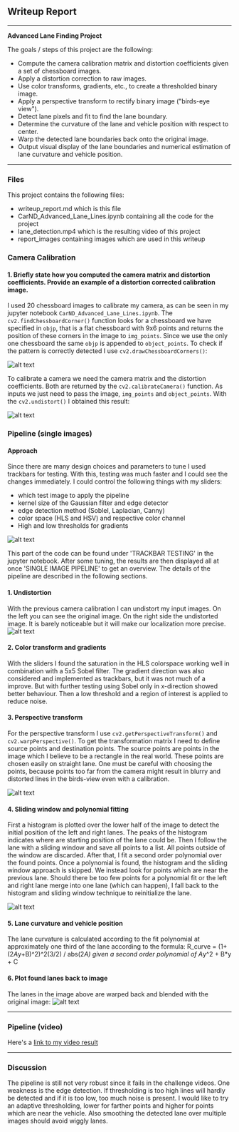 ## Writeup Report

---

**Advanced Lane Finding Project**

The goals / steps of this project are the following:

* Compute the camera calibration matrix and distortion coefficients given a set of chessboard images.
* Apply a distortion correction to raw images.
* Use color transforms, gradients, etc., to create a thresholded binary image.
* Apply a perspective transform to rectify binary image ("birds-eye view").
* Detect lane pixels and fit to find the lane boundary.
* Determine the curvature of the lane and vehicle position with respect to center.
* Warp the detected lane boundaries back onto the original image.
* Output visual display of the lane boundaries and numerical estimation of lane curvature and vehicle position.

[//]: # (Image References)

[image1]: ./report_images/undistorted.png "Undistorted"
[image7]: ./report_images/drawChessboard.png "drawChessboard"
[image8]: ./report_images/undistorted_straight.png "Undistort_test"
[image9]: ./report_images/trackbars.png "trackbars"
[image11]: ./report_images/binary_and_perspective.png "pipe"
[image12]: ./report_images/fit.png "fit"
[image13]: ./report_images/unwarp.png "unwarp"
[image2]: ./test_images/test1.jpg "Road Transformed"
[image3]: ./examples/binary_combo_example.jpg "Binary Example"
[image4]: ./examples/warped_straight_lines.jpg "Warp Example"
[image5]: ./examples/color_fit_lines.jpg "Fit Visual"
[image6]: ./examples/example_output.jpg "Output"
[video1]: ./project_video.mp4 "Video"


---
### Files
This project contains the following files:
- writeup_report.md which is this file
- CarND_Advanced_Lane_Lines.ipynb containing all the code for the project
- lane_detection.mp4 which is the resulting video of this project
- report_images containing images which are used in this writeup

### Camera Calibration

#### 1. Briefly state how you computed the camera matrix and distortion coefficients. Provide an example of a distortion corrected calibration image.

I used 20 chessboard images to calibrate my camera, as can be seen in my jupyter notebook `CarND_Advanced_Lane_Lines.ipynb`. The `cv2.findChessboardCorner()` function looks for a chessboard we have specified in `objp`, that is a flat chessboard with 9x6 points and returns the position of these corners in the image to `img_points`. Since we use the only one chessboard the same `objp` is appended to `object_points`. To check if the pattern is correctly detected I use `cv2.drawChessboardCorners()`:

![alt text][image7]

To calibrate a camera we need the camera matrix and the distortion coefficients. Both are returned by the `cv2.calibrateCamera()` function. As inputs we just need to pass the image, `img_points` and `object_points`. With the `cv2.undistort()` I obtained this result:

![alt text][image1]

### Pipeline (single images)

#### Approach
Since there are many design choices and parameters to tune I used trackbars for testing. With this, testing was much faster and I could see the changes immediately. I could control the following things with my sliders:
- which test image to apply the pipeline
- kernel size of the Gaussian filter and edge detector
- edge detection method (Soblel, Laplacian, Canny)
- color space (HLS and HSV) and respective color channel
- High and low thresholds for gradients

![alt text][image9]

This part of the code can be found under 'TRACKBAR TESTING' in the jupyter notebook. After some tuning, the results are then displayed all at once 'SINGLE IMAGE PIPELINE' to get an overview. The details of the pipeline are described in the following sections.


#### 1. Undistortion
With the previous camera calibration I can undistort my input images. On the left you can see the original image. On the right side the undistorted image. It is barely noticeable but it will make our localization more precise.
![alt text][image8]

#### 2. Color transform and gradients
With the sliders I found the saturation in the HLS colorspace working well in combination with a 5x5 Sobel filter. The gradient direction was also considered and implemented as trackbars, but it was not much of a improve. But with further testing using Sobel only in x-direction showed better behaviour. Then a low threshold and a region of interest is applied to reduce noise.

#### 3. Perspective transform
For the perspective transform I use `cv2.getPerspectiveTransform()` and `cv2.warpPerspective()`. To get the transformation matrix I need to define source points and destination points. The source points are points in the image which I believe to be a rectangle in the real world. These points are chosen easily on straight lane. One must be careful with choosing the points, because points too far from the camera might result in blurry and distorted lines in the birds-view even with a calibration.

![alt text][image11]

#### 4. Sliding window and polynomial fitting

First a histogram is plotted over the lower half of the image to detect the initial position of the left and right lanes. The peaks of the histogram indicates where are starting position of the lane could be. Then I follow the lane with a sliding window and save all points to a list. All points outside of the window are discarded. After that, I fit a second order polynomial over the found points.
Once a polynomial is found, the histogram and the sliding window approach is skipped. We instead look for points which are near the previous lane. Should there be too few points for a polynomial fit or the left and right lane merge into one lane (which can happen), I fall back to the histogram and sliding window technique to reinitialize the lane.

![alt text][image12]

#### 5. Lane curvature and vehicle position
The lane curvature is calculated according to the fit polynomial at  approximately one third of the lane according to the formula: R_curve = (1+(2*A*y+B)^2)^2(3/2) / abs(2*A) given a second order polynomial of A*y^2 + B*y + C


#### 6. Plot found lanes back to image
The lanes in the image above are warped back and blended with the original image:
![alt text][image13]


---

### Pipeline (video)

Here's a [link to my video result](./lane_detection.mp4)

---

### Discussion

The pipeline is still not very robust since it fails in the challenge videos. One weakness is the edge detection. If thresholding is too high lines will hardly be detected and if it is too low, too much noise is present. I would like to try an adaptive thresholding, lower for farther points and higher for points which are near the vehicle. Also smoothing the detected lane over multiple images should avoid wiggly lanes.
